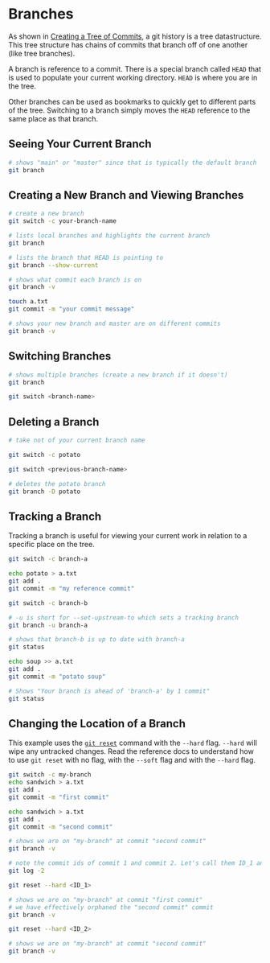 # Branches

As shown in [Creating a Tree of Commits](./creating-and-updating-commits.md#creating-a-tree-of-commits), a git history is a tree datastructure.
This tree structure has chains of commits that branch off of one another (like tree branches).

A branch is reference to a commit. There is a special branch called `HEAD` that is used to populate
your current working directory. `HEAD` is where you are in the tree.

Other branches can be used as bookmarks to quickly get to different parts of the tree.
Switching to a branch simply moves the `HEAD` reference to the same place as that branch.

## Seeing Your Current Branch

```bash
# shows "main" or "master" since that is typically the default branch
git branch
```

## Creating a New Branch and Viewing Branches

```bash
# create a new branch
git switch -c your-branch-name

# lists local branches and highlights the current branch
git branch

# lists the branch that HEAD is pointing to
git branch --show-current

# shows what commit each branch is on
git branch -v

touch a.txt
git commit -m "your commit message"

# shows your new branch and master are on different commits
git branch -v
```

## Switching Branches

```bash
# shows multiple branches (create a new branch if it doesn't)
git branch

git switch <branch-name>
```

## Deleting a Branch

```bash
# take not of your current branch name

git switch -c potato

git switch <previous-branch-name>

# deletes the potato branch
git branch -D potato
```

## Tracking a Branch

Tracking a branch is useful for viewing your current work in relation to a specific place on the tree.

```bash
git switch -c branch-a

echo potato > a.txt
git add .
git commit -m "my reference commit"

git switch -c branch-b

# -u is short for --set-upstream-to which sets a tracking branch
git branch -u branch-a

# shows that branch-b is up to date with branch-a
git status

echo soup >> a.txt
git add .
git commit -m "potato soup"

# Shows "Your branch is ahead of 'branch-a' by 1 commit"
git status
```

## Changing the Location of a Branch

This example uses the [`git reset`](https://git-scm.com/docs/git-reset) command with the `--hard` flag. `--hard` will wipe any untracked changes.
Read the reference docs to understand how to use `git reset` with no flag, with the `--soft` flag and with the `--hard` flag.

```bash
git switch -c my-branch
echo sandwich > a.txt
git add .
git commit -m "first commit"

echo sandwich > a.txt
git add .
git commit -m "second commit"

# shows we are on "my-branch" at commit "second commit"
git branch -v

# note the commit ids of commit 1 and commit 2. Let's call them ID_1 and ID_2
git log -2

git reset --hard <ID_1>

# shows we are on "my-branch" at commit "first commit"
# we have effectively orphaned the "second commit" commit
git branch -v

git reset --hard <ID_2>

# shows we are on "my-branch" at commit "second commit"
git branch -v
```
